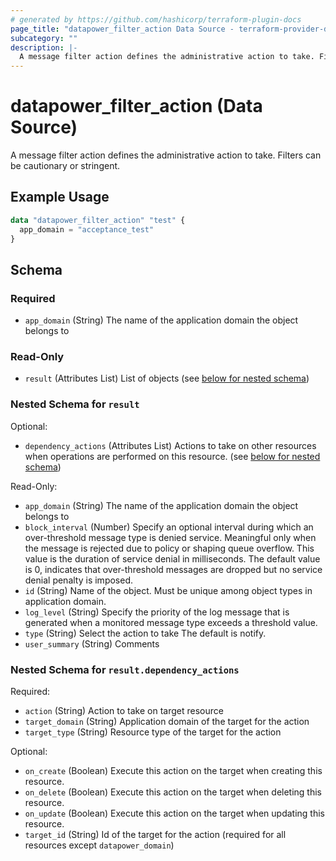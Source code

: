 ```yaml
---
# generated by https://github.com/hashicorp/terraform-plugin-docs
page_title: "datapower_filter_action Data Source - terraform-provider-datapower"
subcategory: ""
description: |-
  A message filter action defines the administrative action to take. Filters can be cautionary or stringent.
---
```


# datapower_filter_action (Data Source)

A message filter action defines the administrative action to take. Filters can be cautionary or stringent.

## Example Usage

```terraform
data "datapower_filter_action" "test" {
  app_domain = "acceptance_test"
}
```

<!-- schema generated by tfplugindocs -->
## Schema

### Required

- `app_domain` (String) The name of the application domain the object belongs to

### Read-Only

- `result` (Attributes List) List of objects (see [below for nested schema](#nestedatt--result))

<a id="nestedatt--result"></a>
### Nested Schema for `result`

Optional:

- `dependency_actions` (Attributes List) Actions to take on other resources when operations are performed on this resource. (see [below for nested schema](#nestedatt--result--dependency_actions))

Read-Only:

- `app_domain` (String) The name of the application domain the object belongs to
- `block_interval` (Number) Specify an optional interval during which an over-threshold message type is denied service. Meaningful only when the message is rejected due to policy or shaping queue overflow. This value is the duration of service denial in milliseconds. The default value is 0, indicates that over-threshold messages are dropped but no service denial penalty is imposed.
- `id` (String) Name of the object. Must be unique among object types in application domain.
- `log_level` (String) Specify the priority of the log message that is generated when a monitored message type exceeds a threshold value.
- `type` (String) Select the action to take The default is notify.
- `user_summary` (String) Comments

<a id="nestedatt--result--dependency_actions"></a>
### Nested Schema for `result.dependency_actions`

Required:

- `action` (String) Action to take on target resource
- `target_domain` (String) Application domain of the target for the action
- `target_type` (String) Resource type of the target for the action

Optional:

- `on_create` (Boolean) Execute this action on the target when creating this resource.
- `on_delete` (Boolean) Execute this action on the target when deleting this resource.
- `on_update` (Boolean) Execute this action on the target when updating this resource.
- `target_id` (String) Id of the target for the action (required for all resources except `datapower_domain`)
